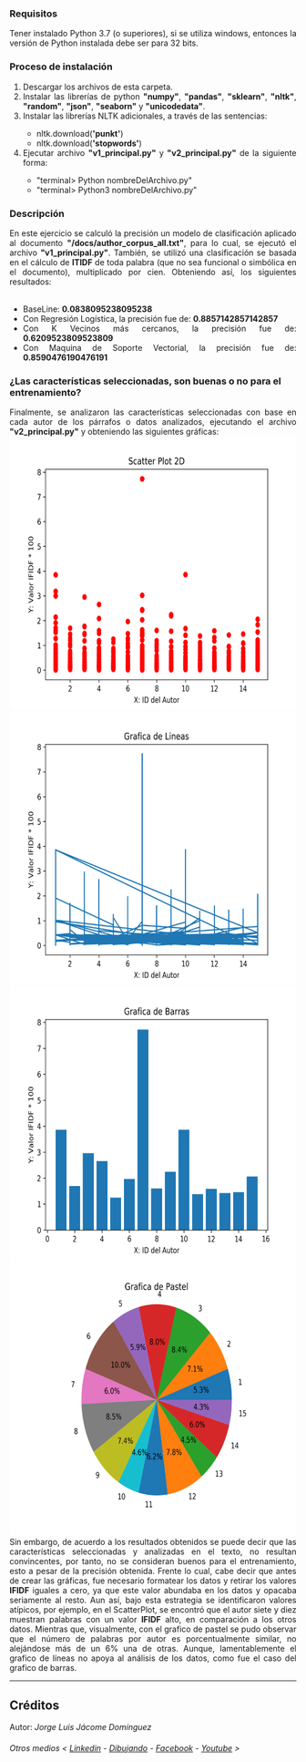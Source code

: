 ### Requisitos

<div align="justify">
Tener instalado Python 3.7 (o superiores), si se utiliza windows, entonces la versión de Python instalada debe ser para 32 bits.
</div>

### Proceso de instalación

<ol>
    <li><div align="justify">Descargar los archivos de esta carpeta.
    </div></li>
    <li><div align="justify">Instalar las librerías de python <strong>"numpy"</strong>, <strong>"pandas"</strong>, <strong>"sklearn"</strong>, <strong>"nltk"</strong>, <strong>"random"</strong>, <strong>"json"</strong>, <strong>"seaborn"</strong> y <strong>"unicodedata"</strong>.
    </div></li>
    <li><div align="justify">Instalar las librerías NLTK adicionales, a través de las sentencias:
        <ul>
            <li><div align="justify">nltk.download(<strong>'punkt'</strong>)
            </div></li>
            <li><div align="justify">nltk.download(<strong>'stopwords'</strong>)
            </div></li>
        </ul>
    </div></li>
    <li><div align="justify">Ejecutar archivo <strong>"v1_principal.py"</strong> y <strong>"v2_principal.py"</strong> de la siguiente forma:
        <ul>
            <li><div align="justify">"terminal&gt; Python nombreDelArchivo.py"
            </div></li>
            <li><div align="justify">"terminal&gt; Python3 nombreDelArchivo.py"
            </div></li>
        </ul>
    </div></li>
</ol>

### Descripción

<div align="justify">
En este ejercicio se calculó la precisión un modelo de clasificación aplicado al documento <strong>"/docs/author_corpus_all.txt"</strong>, para lo cual, se ejecutó el archivo <strong>"v1_principal.py"</strong>. También, se utilizó una clasificación se basada en el cálculo de <strong>ITIDF</strong> de toda palabra (que no sea funcional o simbólica en el documento), multiplicado por cien. Obteniendo así, los siguientes resultados:
</div>
</br>

<ul>
    <li><div align="justify">BaseLine: <strong>0.0838095238095238</strong>
    </div></li>
    <li><div align="justify">Con Regresión Logística, la precisión fue de: <strong>0.8857142857142857</strong>
    </div></li>
    <li><div align="justify">Con K Vecinos más cercanos, la precisión fue de: <strong>0.6209523809523809</strong>
    </div></li>
    <li><div align="justify">Con Maquina de Soporte Vectorial, la precisión fue de: <strong>0.8590476190476191</strong>
    </div></li>
</ul>

### ¿Las características seleccionadas, son buenas o no para el entrenamiento?

<div align="justify">
Finalmente, se analizaron las características seleccionadas con base en cada autor de los párrafos o datos analizados, ejecutando el archivo <strong>"v2_principal.py"</strong> y obteniendo las siguientes gráficas:
</div>


<div align="center">
<img src="__graficas/graficaDispersión.png" width="600" height="480">
</div>

<div align="center">
<img src="__graficas/graficaLineas.png" width="600" height="480">
</div>

<div align="center">
<img src="__graficas/graficaBarras.png" width="600" height="480">
</div>

<div align="center">
<img src="__graficas/graficaPastel.png" width="600" height="480">
</div>

<div align="justify">
Sin embargo, de acuerdo a los resultados obtenidos se puede decir que las características seleccionadas y analizadas en el texto, no resultan convincentes, por tanto, no se consideran buenos para el entrenamiento, esto a pesar de la precisión obtenida. Frente lo cual, cabe decir que antes de crear las gráficas, fue necesario formatear los datos y retirar los valores <strong>IFIDF</strong> iguales a cero, ya que este valor abundaba en los datos y opacaba seriamente al resto. Aun así, bajo esta estrategia se identificaron valores atípicos, por ejemplo, en el ScatterPlot, se encontró que el autor siete y diez muestran palabras con un valor <strong>IFIDF</strong> alto, en comparación a los otros datos. Mientras que, visualmente, con el grafico de pastel se pudo observar que el número de palabras por autor es porcentualmente similar, no alejándose más de un 6% una de otras. Aunque, lamentablemente el grafico de líneas no apoya al análisis de los datos, como fue el caso del grafico de barras.
</div>

*******
## Créditos

Autor: *Jorge Luis Jácome Domínguez*

######  Otros medios < [Linkedin](https://www.linkedin.com/in/jorge-luis-j%C3%A1come-dom%C3%ADnguez-44294a91/) - [Dibujando](https://dibujando.net/soragefroren) - [Facebook](https://www.facebook.com/SoraGefroren) - [Youtube](https://www.youtube.com/c/SoraGefroren) >


